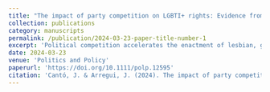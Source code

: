 ```yaml
---
title: "The impact of party competition on LGBTI+ rights: Evidence from Spanish autonomous regions (1990–2022)"
collection: publications
category: manuscripts
permalink: /publication/2024-03-23-paper-title-number-1
excerpt: 'Political competition accelerates the enactment of lesbian, gay, bisexual, trans*, and intersexual rights (LGBTI+) due to the dynamic, rational behavior of mainstream parties across the political aisle to adapt to the sociopolitical environment. We argue that LGBTI+ social movements capitalize on median voter shifts combined with the rising pressure of ideologically close challenger parties to enact legislation. To examine this argument, we employ quantitative event history analysis with a unique dataset with measures for social movement, institutional, political, and sociocultural dimensions across 33 years in Spanish subnational arenas. We find that rising leftist and liberal contenders challenging dominant center-left and center-right parties, respectively, widen the opportunity political structure of LGBTI+ organizations. Ultimately, rising political fragmentation in a multiparty, multidimensional party system turns both left and right mainstream parties into allies of LGBTI+ organizations, which propose new legislation, due to political platforms seeking to preserve and enhance their electoral base.'
date: 2024-03-23
venue: 'Politics and Policy'
paperurl: 'https://doi.org/10.1111/polp.12595'
citation: 'Cantó, J. & Arregui, J. (2024). The impact of party competition on LGBTI+ rights - Evidence from Spanish autonomous regions (1990 - 2022). Politics and Policy. https://doi.org/10.1111/polp.12595.'
---
```

